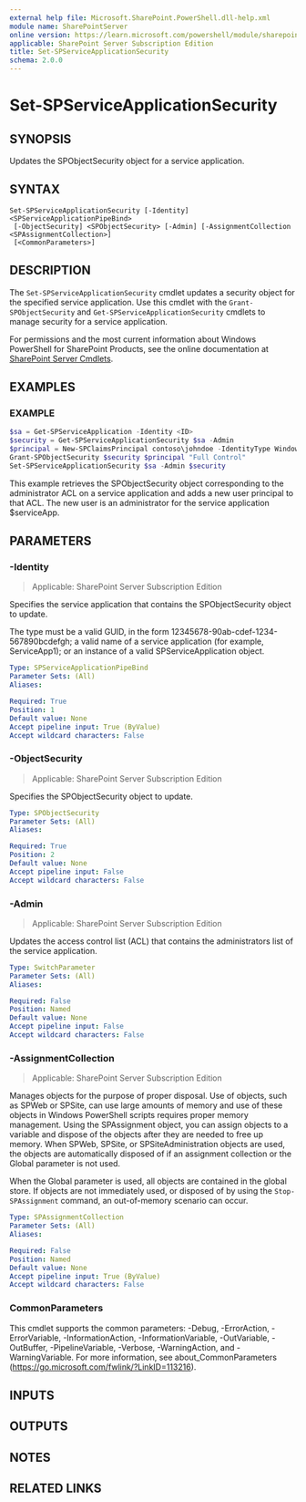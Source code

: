 ```yaml
---
external help file: Microsoft.SharePoint.PowerShell.dll-help.xml
module name: SharePointServer
online version: https://learn.microsoft.com/powershell/module/sharepoint-server/set-spserviceapplicationsecurity
applicable: SharePoint Server Subscription Edition
title: Set-SPServiceApplicationSecurity
schema: 2.0.0
---
```


# Set-SPServiceApplicationSecurity

## SYNOPSIS
Updates the SPObjectSecurity object for a service application.

## SYNTAX

```
Set-SPServiceApplicationSecurity [-Identity] <SPServiceApplicationPipeBind>
 [-ObjectSecurity] <SPObjectSecurity> [-Admin] [-AssignmentCollection <SPAssignmentCollection>]
 [<CommonParameters>]
```

## DESCRIPTION
The `Set-SPServiceApplicationSecurity` cmdlet updates a security object for the specified service application.
Use this cmdlet with the `Grant-SPObjectSecurity` and `Get-SPServiceApplicationSecurity` cmdlets to manage security for a service application.

For permissions and the most current information about Windows PowerShell for SharePoint Products, see the online documentation at [SharePoint Server Cmdlets](https://learn.microsoft.com/powershell/sharepoint/sharepoint-server/sharepoint-server-cmdlets).

## EXAMPLES

### EXAMPLE
```powershell
$sa = Get-SPServiceApplication -Identity <ID>
$security = Get-SPServiceApplicationSecurity $sa -Admin
$principal = New-SPClaimsPrincipal contoso\johndoe -IdentityType WindowsSamAccountName
Grant-SPObjectSecurity $security $principal "Full Control"
Set-SPServiceApplicationSecurity $sa -Admin $security
```

This example retrieves the SPObjectSecurity object corresponding to the administrator ACL on a service application and adds a new user principal to that ACL.
The new user is an administrator for the service application $serviceApp.

## PARAMETERS

### -Identity

> Applicable: SharePoint Server Subscription Edition

Specifies the service application that contains the SPObjectSecurity object to update.

The type must be a valid GUID, in the form 12345678-90ab-cdef-1234-567890bcdefgh; a valid name of a service application (for example, ServiceApp1); or an instance of a valid SPServiceApplication object.

```yaml
Type: SPServiceApplicationPipeBind
Parameter Sets: (All)
Aliases:

Required: True
Position: 1
Default value: None
Accept pipeline input: True (ByValue)
Accept wildcard characters: False
```

### -ObjectSecurity

> Applicable: SharePoint Server Subscription Edition

Specifies the SPObjectSecurity object to update.

```yaml
Type: SPObjectSecurity
Parameter Sets: (All)
Aliases:

Required: True
Position: 2
Default value: None
Accept pipeline input: False
Accept wildcard characters: False
```

### -Admin

> Applicable: SharePoint Server Subscription Edition

Updates the access control list (ACL) that contains the administrators list of the service application.

```yaml
Type: SwitchParameter
Parameter Sets: (All)
Aliases:

Required: False
Position: Named
Default value: None
Accept pipeline input: False
Accept wildcard characters: False
```

### -AssignmentCollection

> Applicable: SharePoint Server Subscription Edition

Manages objects for the purpose of proper disposal.
Use of objects, such as SPWeb or SPSite, can use large amounts of memory and use of these objects in Windows PowerShell scripts requires proper memory management.
Using the SPAssignment object, you can assign objects to a variable and dispose of the objects after they are needed to free up memory.
When SPWeb, SPSite, or SPSiteAdministration objects are used, the objects are automatically disposed of if an assignment collection or the Global parameter is not used.

When the Global parameter is used, all objects are contained in the global store.
If objects are not immediately used, or disposed of by using the `Stop-SPAssignment` command, an out-of-memory scenario can occur.

```yaml
Type: SPAssignmentCollection
Parameter Sets: (All)
Aliases:

Required: False
Position: Named
Default value: None
Accept pipeline input: True (ByValue)
Accept wildcard characters: False
```

### CommonParameters
This cmdlet supports the common parameters: -Debug, -ErrorAction, -ErrorVariable, -InformationAction, -InformationVariable, -OutVariable, -OutBuffer, -PipelineVariable, -Verbose, -WarningAction, and -WarningVariable. For more information, see about_CommonParameters (https://go.microsoft.com/fwlink/?LinkID=113216).

## INPUTS

## OUTPUTS

## NOTES

## RELATED LINKS

